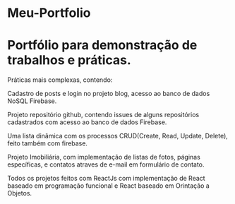 # Meu-Portfolio
<h1>Portfólio para demonstração de trabalhos e práticas.</h1>
<p>Práticas mais complexas, contendo:</p>
<p>Cadastro de posts e login no projeto blog, acesso ao banco de dados NoSQL Firebase.</p>
<p>Projeto repositório github, contendo issues de alguns repositórios cadastrados com acesso ao banco de dados Firebase.</p>
<p>Uma lista dinâmica com os processos CRUD(Create, Read, Update, Delete), feito também com firebase.</p>
<p>Projeto Imobiliária, com implementação de listas de fotos, páginas específicas, e contatos atraves de e-mail em formulário de contato.</p> 
<p>Todos os projetos feitos com ReactJs com implementação de React baseado em programação funcional e React baseado em Orintação a Objetos.</p>


